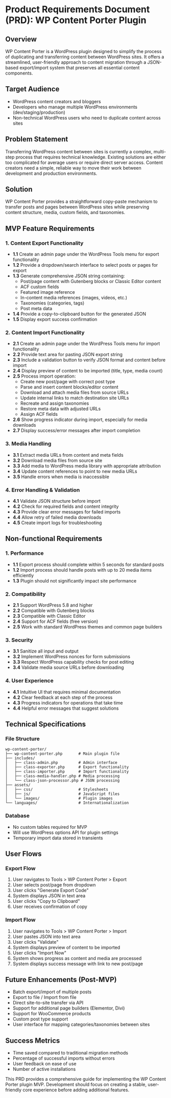 # Product Requirements Document (PRD): WP Content Porter Plugin

## Overview

WP Content Porter is a WordPress plugin designed to simplify the process of duplicating and transferring content between WordPress sites. It offers a streamlined, user-friendly approach to content migration through a JSON-based export/import system that preserves all essential content components.

## Target Audience

- WordPress content creators and bloggers
- Developers who manage multiple WordPress environments (dev/staging/production)
- Non-technical WordPress users who need to duplicate content across sites

## Problem Statement

Transferring WordPress content between sites is currently a complex, multi-step process that requires technical knowledge. Existing solutions are either too complicated for average users or require direct server access. Content creators need a simple, reliable way to move their work between development and production environments.

## Solution

WP Content Porter provides a straightforward copy-paste mechanism to transfer posts and pages between WordPress sites while preserving content structure, media, custom fields, and taxonomies.

## MVP Feature Requirements

### 1. Content Export Functionality
- **1.1** Create an admin page under the WordPress Tools menu for export functionality
- **1.2** Provide a dropdown/search interface to select posts or pages for export
- **1.3** Generate comprehensive JSON string containing:
  - Post/page content with Gutenberg blocks or Classic Editor content
  - ACF custom fields
  - Featured image reference
  - In-content media references (images, videos, etc.)
  - Taxonomies (categories, tags)
  - Post meta data
- **1.4** Provide a copy-to-clipboard button for the generated JSON
- **1.5** Display export success confirmation

### 2. Content Import Functionality
- **2.1** Create an admin page under the WordPress Tools menu for import functionality
- **2.2** Provide text area for pasting JSON export string
- **2.3** Include a validation button to verify JSON format and content before import
- **2.4** Display preview of content to be imported (title, type, media count)
- **2.5** Process import operation:
  - Create new post/page with correct post type
  - Parse and insert content blocks/editor content
  - Download and attach media files from source URLs
  - Update internal links to match destination site URLs
  - Recreate and assign taxonomies
  - Restore meta data with adjusted URLs
  - Assign ACF fields
- **2.6** Show progress indicator during import, especially for media downloads
- **2.7** Display success/error messages after import completion

### 3. Media Handling
- **3.1** Extract media URLs from content and meta fields
- **3.2** Download media files from source site
- **3.3** Add media to WordPress media library with appropriate attribution
- **3.4** Update content references to point to new media URLs
- **3.5** Handle errors when media is inaccessible

### 4. Error Handling & Validation
- **4.1** Validate JSON structure before import
- **4.2** Check for required fields and content integrity
- **4.3** Provide clear error messages for failed imports
- **4.4** Allow retry of failed media downloads
- **4.5** Create import logs for troubleshooting

## Non-functional Requirements

### 1. Performance
- **1.1** Export process should complete within 5 seconds for standard posts
- **1.2** Import process should handle posts with up to 20 media items efficiently
- **1.3** Plugin should not significantly impact site performance

### 2. Compatibility
- **2.1** Support WordPress 5.8 and higher
- **2.2** Compatible with Gutenberg blocks
- **2.3** Compatible with Classic Editor
- **2.4** Support for ACF fields (free version)
- **2.5** Work with standard WordPress themes and common page builders

### 3. Security
- **3.1** Sanitize all input and output
- **3.2** Implement WordPress nonces for form submissions
- **3.3** Respect WordPress capability checks for post editing
- **3.4** Validate media source URLs before downloading

### 4. User Experience
- **4.1** Intuitive UI that requires minimal documentation
- **4.2** Clear feedback at each step of the process
- **4.3** Progress indicators for operations that take time
- **4.4** Helpful error messages that suggest solutions

## Technical Specifications

### File Structure
```
wp-content-porter/
├── wp-content-porter.php       # Main plugin file
├── includes/
│   ├── class-admin.php         # Admin interface
│   ├── class-exporter.php      # Export functionality
│   ├── class-importer.php      # Import functionality
│   ├── class-media-handler.php # Media processing
│   └── class-json-processor.php # JSON processing
├── assets/
│   ├── css/                    # Stylesheets
│   ├── js/                     # JavaScript files
│   └── images/                 # Plugin images
└── languages/                  # Internationalization
```

### Database
- No custom tables required for MVP
- Will use WordPress options API for plugin settings
- Temporary import data stored in transients

## User Flows

### Export Flow
1. User navigates to Tools > WP Content Porter > Export
2. User selects post/page from dropdown
3. User clicks "Generate Export Code"
4. System displays JSON in text area
5. User clicks "Copy to Clipboard"
6. User receives confirmation of copy

### Import Flow
1. User navigates to Tools > WP Content Porter > Import
2. User pastes JSON into text area
3. User clicks "Validate"
4. System displays preview of content to be imported
5. User clicks "Import Now"
6. System shows progress as content and media are processed
7. System displays success message with link to new post/page

## Future Enhancements (Post-MVP)
- Batch export/import of multiple posts
- Export to file / Import from file
- Direct site-to-site transfer via API
- Support for additional page builders (Elementor, Divi)
- Support for WooCommerce products
- Custom post type support
- User interface for mapping categories/taxonomies between sites

## Success Metrics
- Time saved compared to traditional migration methods
- Percentage of successful imports without errors
- User feedback on ease of use
- Number of active installations

This PRD provides a comprehensive guide for implementing the WP Content Porter plugin MVP. Development should focus on creating a stable, user-friendly core experience before adding additional features.
